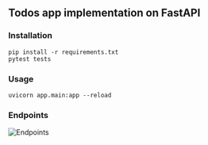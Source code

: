 ## Todos app implementation on FastAPI

### Installation

    pip install -r requirements.txt
    pytest tests

### Usage

    uvicorn app.main:app --reload

### Endpoints

![Endpoints](https://i.imgur.com/b5yK0YN.png "Endpoints")
